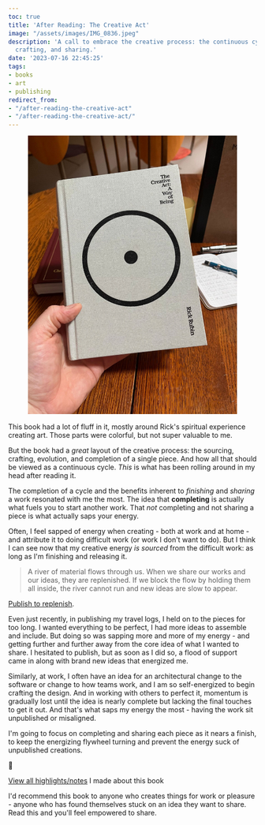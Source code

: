 ```yaml
---
toc: true
title: 'After Reading: The Creative Act'
image: "/assets/images/IMG_0836.jpeg"
description: 'A call to embrace the creative process: the continuous cycle of sourcing,
  crafting, and sharing.'
date: '2023-07-16 22:45:25'
tags:
- books
- art
- publishing
redirect_from:
- "/after-reading-the-creative-act"
- "/after-reading-the-creative-act/"
---
```


<figure class="kg-card kg-image-card"><img src="/assets/images/IMG_0836.jpeg" /></figure>

This book had a lot of fluff in it, mostly around Rick's spiritual experience creating art. Those parts were colorful, but not super valuable to me.

But the book had a _great_ layout of the creative process: the sourcing, crafting, evolution, and completion of a single piece. And how all that should be viewed as a continuous cycle. _This_ is what has been rolling around in my head after reading it.

The completion of a cycle and the benefits inherent to _finishing_ and _sharing_ a work resonated with me the most. The idea that **completing** is actually what fuels you to start another work. That _not_ completing and not sharing a piece is what actually saps your energy.

Often, I feel sapped of energy when creating - both at work and at home - and attribute it to doing difficult work (or work I don't want to do). But I think I can see now that my creative energy _is sourced_ from the difficult work: as long as I'm finishing and releasing it.

> A river of material flows through us. When we share our works and our ideas, they are replenished. If we block the flow by holding them all inside, the river cannot run and new ideas are slow to appear.

[Publish to replenish](https://notes.joshbeckman.org/notes/510114372).

Even just recently, in publishing my travel logs, I held on to the pieces for too long. I wanted everything to be perfect, I had more ideas to assemble and include. But doing so was sapping more and more of my energy - and getting further and further away from the core idea of what I wanted to share. I hesitated to publish, but as soon as I did so, a flood of support came in along with brand new ideas that energized me.

Similarly, at work, I often have an idea for an architectural change to the software or change to how teams work, and I am so self-energized to begin crafting the design. And in working with others to perfect it, momentum is gradually lost until the idea is nearly complete but lacking the final touches to get it out. And that's what saps my energy the most - having the work sit unpublished or misaligned.

I'm going to focus on completing and sharing each piece as it nears a finish, to keep the energizing flywheel turning and prevent the energy suck of unpublished creations.

🍃

[View all highlights/notes](https://notes.joshbeckman.org/sources/#26504096) I made about this book

I'd recommend this book to anyone who creates things for work or pleasure - anyone who has found themselves stuck on an idea they want to share. Read this and you'll feel empowered to share.

